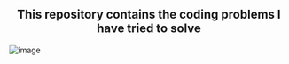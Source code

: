 <h2 align="center">This repository contains the coding problems I have tried to solve</h2>

![image](https://user-images.githubusercontent.com/73209315/204085022-252dfcaf-0700-47ae-b385-e01870186418.jpg)